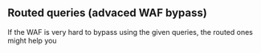## Routed queries (advaced WAF bypass)
If the WAF is very hard to bypass using the given queries, the routed ones might help you 
